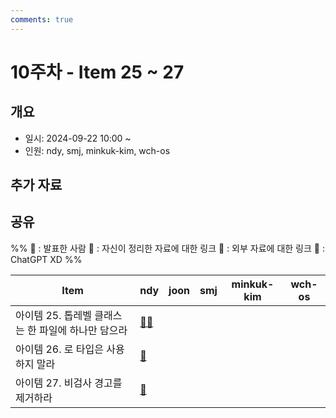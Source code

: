 ```yaml
---
comments: true
---
```

# 10주차 - Item 25 ~ 27

## 개요

- 일시: 2024-09-22 10:00 ~ 
- 인원: ndy, smj, minkuk-kim, wch-os

## 추가 자료


## 공유
%% 
📢 : 발표한 사람
📄 : 자신이 정리한 자료에 대한 링크
🔗 : 외부 자료에 대한 링크
🤖 : ChatGPT XD
%%

| Item                           | ndy                                  | joon | smj | minkuk-kim | wch-os |
| ------------------------------ | ------------------------------------ | ---- | --- | ---------- | ------ |
| 아이템 25. 톱레벨 클래스는 한 파일에 하나만 담으라 | [📄🤖](docs/chapter04/item25/ndy.md) |      |     |            |        |
| 아이템 26. 로 타입은 사용하지 말라          | [🔗](docs/chapter05/item26/ndy.md)   |      |     |            |        |
| 아이템 27. 비검사 경고를 제거하라           | [📄](docs/chapter05/item27/ndy.md)   |      |     |            |        |
